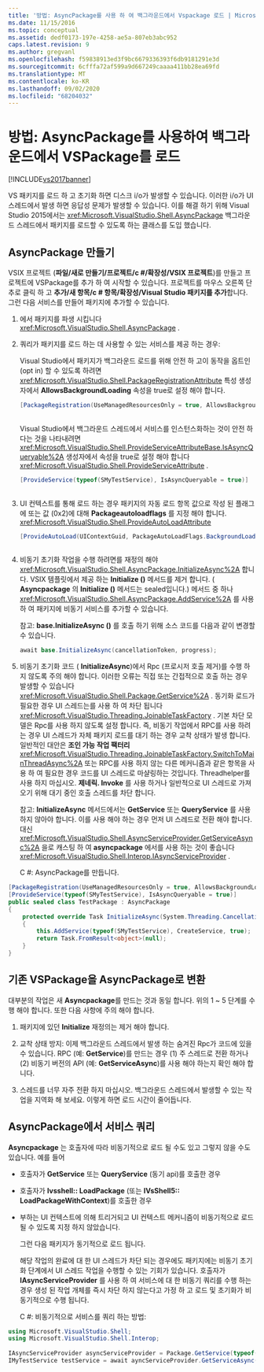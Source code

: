 ```yaml
---
title: '방법: AsyncPackage를 사용 하 여 백그라운드에서 Vspackage 로드 | Microsoft Docs'
ms.date: 11/15/2016
ms.topic: conceptual
ms.assetid: dedf0173-197e-4258-ae5a-807eb3abc952
caps.latest.revision: 9
ms.author: gregvanl
ms.openlocfilehash: f59838913ed3f9bc6679336393f6db9181291e3d
ms.sourcegitcommit: 6cfffa72af599a9d667249caaaa411bb28ea69fd
ms.translationtype: MT
ms.contentlocale: ko-KR
ms.lasthandoff: 09/02/2020
ms.locfileid: "68204032"
---
```

# <a name="how-to-use-asyncpackage-to-load-vspackages-in-the-background"></a>방법: AsyncPackage를 사용하여 백그라운드에서 VSPackage를 로드
[!INCLUDE[vs2017banner](../includes/vs2017banner.md)]

VS 패키지를 로드 하 고 초기화 하면 디스크 i/o가 발생할 수 있습니다. 이러한 i/o가 UI 스레드에서 발생 하면 응답성 문제가 발생할 수 있습니다. 이를 해결 하기 위해 Visual Studio 2015에서는  <xref:Microsoft.VisualStudio.Shell.AsyncPackage> 백그라운드 스레드에서 패키지를 로드할 수 있도록 하는 클래스를 도입 했습니다.  
  
## <a name="creating-an-asyncpackage"></a>AsyncPackage 만들기  
 VSIX 프로젝트 (**파일/새로 만들기/프로젝트/c #/확장성/VSIX 프로젝트**)를 만들고 프로젝트에 VSPackage를 추가 하 여 시작할 수 있습니다. 프로젝트를 마우스 오른쪽 단추로 클릭 하 고 **추가/새 항목/c # 항목/확장성/Visual Studio 패키지를 추가**합니다. 그런 다음 서비스를 만들어 패키지에 추가할 수 있습니다.  
  
1. 에서 패키지를 파생 시킵니다 <xref:Microsoft.VisualStudio.Shell.AsyncPackage> .  
  
2. 쿼리가 패키지를 로드 하는 데 사용할 수 있는 서비스를 제공 하는 경우:  
  
    Visual Studio에서 패키지가 백그라운드 로드를 위해 안전 하 고이 동작을 옵트인 (opt in) 할 수 있도록 하려면 <xref:Microsoft.VisualStudio.Shell.PackageRegistrationAttribute> 특성 생성자에서 **AllowsBackgroundLoading** 속성을 true로 설정 해야 합니다.  
  
   ```csharp  
   [PackageRegistration(UseManagedResourcesOnly = true, AllowsBackgroundLoading = true)]  
  
   ```  
  
    Visual Studio에서 백그라운드 스레드에서 서비스를 인스턴스화하는 것이 안전 하다는 것을 나타내려면 <xref:Microsoft.VisualStudio.Shell.ProvideServiceAttributeBase.IsAsyncQueryable%2A> 생성자에서 속성을 true로 설정 해야 합니다 <xref:Microsoft.VisualStudio.Shell.ProvideServiceAttribute> .  
  
   ```csharp  
   [ProvideService(typeof(SMyTestService), IsAsyncQueryable = true)]  
  
   ```  
  
3. UI 컨텍스트를 통해 로드 하는 경우 패키지의 자동 로드 항목 값으로 작성 된 플래그에 또는 값 (0x2)에 대해 **Packageautoloadflags** 를 지정 해야 합니다. <xref:Microsoft.VisualStudio.Shell.ProvideAutoLoadAttribute>  
  
   ```csharp  
   [ProvideAutoLoad(UIContextGuid, PackageAutoLoadFlags.BackgroundLoad)]  
  
   ```  
  
4. 비동기 초기화 작업을 수행 하려면를 재정의 해야 <xref:Microsoft.VisualStudio.Shell.AsyncPackage.InitializeAsync%2A> 합니다. VSIX 템플릿에서 제공 하는 **Initialize ()** 메서드를 제거 합니다. ( **Asyncpackage** 의 **Initialize ()** 메서드는 sealed입니다.) 메서드 중 하나 <xref:Microsoft.VisualStudio.Shell.AsyncPackage.AddService%2A> 를 사용 하 여 패키지에 비동기 서비스를 추가할 수 있습니다.  
  
    참고: **base.InitializeAsync ()** 를 호출 하기 위해 소스 코드를 다음과 같이 변경할 수 있습니다.  
  
   ```csharp  
   await base.InitializeAsync(cancellationToken, progress);  
   ```  
  
5. 비동기 초기화 코드 ( **InitializeAsync**)에서 Rpc (프로시저 호출 제거)를 수행 하지 않도록 주의 해야 합니다. 이러한 오류는 직접 또는 간접적으로 호출 하는 경우 발생할 수 있습니다 <xref:Microsoft.VisualStudio.Shell.Package.GetService%2A> .  동기화 로드가 필요한 경우 UI 스레드는를 사용 하 여 차단 됩니다 <xref:Microsoft.VisualStudio.Threading.JoinableTaskFactory> . 기본 차단 모델은 Rpc를 사용 하지 않도록 설정 합니다. 즉, 비동기 작업에서 RPC를 사용 하려는 경우 UI 스레드가 자체 패키지 로드를 대기 하는 경우 교착 상태가 발생 합니다. 일반적인 대안은 **조인 가능 작업 팩터리** <xref:Microsoft.VisualStudio.Threading.JoinableTaskFactory.SwitchToMainThreadAsync%2A> 또는 RPC를 사용 하지 않는 다른 메커니즘과 같은 항목을 사용 하 여 필요한 경우 코드를 UI 스레드로 마샬링하는 것입니다.  Threadhelper를 사용 하지 마십시오. **제네릭. Invoke** 를 사용 하거나 일반적으로 UI 스레드로 가져오기 위해 대기 중인 호출 스레드를 차단 합니다.  
  
    참고: **InitializeAsync** 메서드에서는 **GetService** 또는 **QueryService** 를 사용 하지 않아야 합니다. 이를 사용 해야 하는 경우 먼저 UI 스레드로 전환 해야 합니다. 대신 <xref:Microsoft.VisualStudio.Shell.AsyncServiceProvider.GetServiceAsync%2A> 을로 캐스팅 하 여 **asyncpackage** 에서를 사용 하는 것이 좋습니다 <xref:Microsoft.VisualStudio.Shell.Interop.IAsyncServiceProvider> .  
  
   C #: AsyncPackage를 만듭니다.  
  
```csharp  
[PackageRegistration(UseManagedResourcesOnly = true, AllowsBackgroundLoading = true)]       
[ProvideService(typeof(SMyTestService), IsAsyncQueryable = true)]   
public sealed class TestPackage : AsyncPackage   
{   
    protected override Task InitializeAsync(System.Threading.CancellationToken cancellationToken, IProgress<ServiceProgressData> progress)   
    {               
        this.AddService(typeof(SMyTestService), CreateService, true);   
        return Task.FromResult<object>(null);   
    }   
}  
```  
  
## <a name="convert-an-existing-vspackage-to-asyncpackage"></a>기존 VSPackage을 AsyncPackage로 변환  
 대부분의 작업은 새 **Asyncpackage**를 만드는 것과 동일 합니다. 위의 1 ~ 5 단계를 수행 해야 합니다. 또한 다음 사항에 주의 해야 합니다.  
  
1. 패키지에 있던 **Initialize** 재정의는 제거 해야 합니다.  
  
2. 교착 상태 방지: 이제 백그라운드 스레드에서 발생 하는 숨겨진 Rpc가 코드에 있을 수 있습니다. RPC (예: **GetService**)를 만드는 경우 (1) 주 스레드로 전환 하거나 (2) 비동기 버전의 API (예: **GetServiceAsync**)를 사용 해야 하는지 확인 해야 합니다.  
  
3. 스레드를 너무 자주 전환 하지 마십시오. 백그라운드 스레드에서 발생할 수 있는 작업을 지역화 해 보세요. 이렇게 하면 로드 시간이 줄어듭니다.  
  
## <a name="querying-services-from-asyncpackage"></a>AsyncPackage에서 서비스 쿼리  
 **Asyncpackage** 는 호출자에 따라 비동기적으로 로드 될 수도 있고 그렇지 않을 수도 있습니다. 예를 들어  
  
- 호출자가 **GetService** 또는 **QueryService** (동기 api)를 호출한 경우  
  
- 호출자가 **Ivsshell:: LoadPackage** (또는 **IVsShell5:: LoadPackageWithContext**)를 호출한 경우  
  
- 부하는 UI 컨텍스트에 의해 트리거되고 UI 컨텍스트 메커니즘이 비동기적으로 로드 될 수 있도록 지정 하지 않았습니다.  
  
  그런 다음 패키지가 동기적으로 로드 됩니다.  
  
  해당 작업의 완료에 대 한 UI 스레드가 차단 되는 경우에도 패키지에는 비동기 초기화 단계에서 UI 스레드 작업을 수행할 수 있는 기회가 있습니다. 호출자가 **IAsyncServiceProvider** 를 사용 하 여 서비스에 대 한 비동기 쿼리를 수행 하는 경우 생성 된 작업 개체를 즉시 차단 하지 않는다고 가정 하 고 로드 및 초기화가 비동기적으로 수행 됩니다.  
  
  C #: 비동기적으로 서비스를 쿼리 하는 방법:  
  
```csharp  
using Microsoft.VisualStudio.Shell;   
using Microsoft.VisualStudio.Shell.Interop;   
  
IAsyncServiceProvider asyncServiceProvider = Package.GetService(typeof(SAsyncServiceProvider)) as IAsyncServiceProvider;   
IMyTestService testService = await ayncServiceProvider.GetServiceAsync(typeof(SMyTestService)) as IMyTestService;  
```
